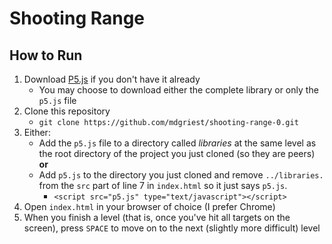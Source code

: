 # Shooting Range

## How to Run

1. Download [P5.js](https://p5js.org/download/) if you don't have it already
    - You may choose to download either the complete library or only the `p5.js` file
1. Clone this repository
    - `git clone https://github.com/mdgriest/shooting-range-0.git`
1. Either:
    - Add the `p5.js` file to a directory called *libraries* at the same level as the root directory of the project you just cloned (so they are peers) **or**
    - Add `p5.js` to the directory you just cloned and remove `../libraries.` from the `src` part of line 7 in `index.html` so it just says `p5.js`.
        - `<script src="p5.js" type="text/javascript"></script>`
1. Open `index.html` in your browser of choice (I prefer Chrome)
1. When you finish a level (that is, once you've hit all targets on the screen), press `SPACE` to move on to the next (slightly more difficult) level